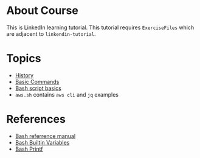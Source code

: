 # About Course 

  This is LinkedIn learning tutorial. This tutorial requires `ExerciseFiles` which are adjacent to `linkendin-tutorial`.


# Topics

- [History](./history.md)
- [Basic Commands](./basic-commands.md)
- [Bash script basics](./bash.md)
- `aws.sh` contains `aws cli` and `jq` examples 


# References

- [Bash referrence manual](https://tiswww.case.edu/php/chet/bash/bashref.html)
- [Bash Builtin Variables](http://www.tldp.org/LDP/abs/html/internalvariables.html)
- [Bash Printf](https://wiki.bash-hackers.org/commands/builtin/printf)